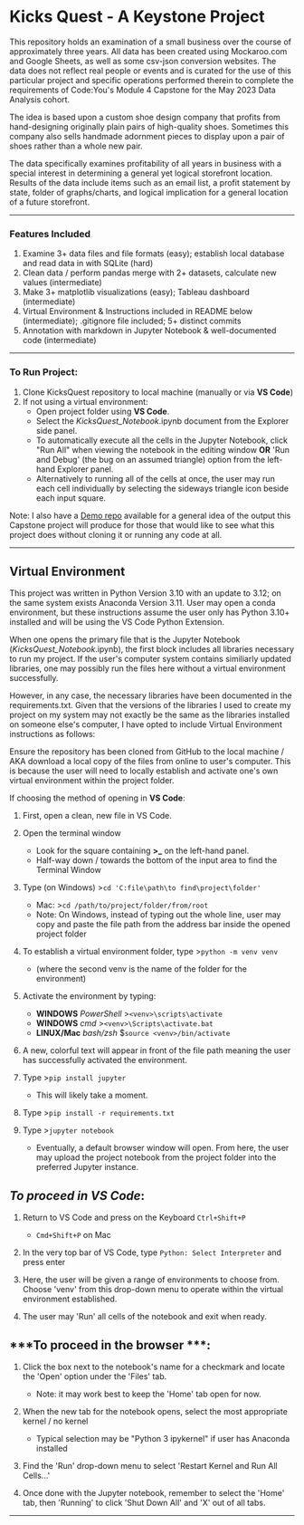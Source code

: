 # Kicks Quest - A Keystone Project

This repository holds an examination of a small business over the course of approximately three years. All data has been created using Mockaroo.com and Google Sheets, as well as some csv-json conversion websites. The data does not reflect real people or events and is curated for the use of this particular project and specific operations performed therein to complete the requirements of Code:You's Module 4 Capstone for the May 2023 Data Analysis cohort.  

The idea is based upon a custom shoe design company that profits from hand-designing originally plain pairs of high-quality shoes. Sometimes this company also sells handmade adornment pieces to display upon a pair of shoes rather than a whole new pair. 

The data specifically examines profitability of all years in business with a special interest in determining a general yet logical storefront location. Results of the data include items such as an email list, a profit statement by state, folder of graphs/charts, and logical implication for a general location of a future storefront.

--------------------------------------------------------------------------------------------------------------

### Features Included

1. Examine 3+ data files and file formats (easy);  establish local database and read data in with SQLite (hard)
2. Clean data / perform pandas merge with 2+ datasets, calculate new values (intermediate)
3. Make 3+ matplotlib visualizations (easy); Tableau dashboard (intermediate)
4. Virtual Environment & Instructions included in README below (intermediate); .gitignore file included; 5+ distinct commits
5. Annotation with markdown in Jupyter Notebook & well-documented code (intermediate)

--------------------------------------------------------------------------------------------------------------

### To Run Project:

1. Clone KicksQuest repository to local machine (manually or via  **VS Code**)
2. If not using a virtual environment:
    * Open project folder using **VS Code**.
    * Select the *KicksQuest_Notebook*.ipynb document from the Explorer side panel.
    * To automatically execute all the cells in the Jupyter Notebook, click "Run All" when viewing the notebook in the editing window **OR** 'Run and Debug' (the bug on an assumed triangle) option from the left-hand Explorer panel.
    * Alternatively to running all of the cells at once, the user may run each cell individually by selecting the sideways triangle icon beside each input square.

Note: I also have a [Demo repo](https://github.com/JodieMullins/CY-Demo) available for a general idea of the output this Capstone project will produce for those that would like to see what this project does without cloning it or running any code at all.


--------------------------------------------------------------------------------------------------------------

## Virtual Environment

This project was written in Python Version 3.10 with an update to 3.12; on the same system exists Anaconda Version 3.11. User may open a conda environment, but these instructions assume the user only has Python 3.10+ installed and will be using the VS Code Python Extension.

When one opens the primary file that is the Jupyter Notebook (*KicksQuest_Notebook*.ipynb), the first block includes all libraries necessary to run my project. If the user's computer system contains similiarly updated libraries, one may possibly run the files here without a virtual environment successfully. 

However, in any case, the necessary libraries have been documented in the requirements.txt. Given that the versions of the libraries I used to create my project on my system may not exactly be the same as the libraries installed on someone else's computer, I have opted to include Virtual Environment instructions as follows: 

Ensure the repository has been cloned from GitHub to the local machine / AKA download a local copy of the files from online to user's computer. This is because the user will need to locally establish and activate one's own virtual environment within the project folder.


If choosing the method of opening in **VS Code**:

1. First, open a clean, new file in VS Code.
2. Open the terminal window
    * Look for the square containing **>_** on the left-hand panel.
    * Half-way down / towards the bottom of the input area to find the Terminal Window

3. Type (on Windows) >`cd 'C:file\path\to find\project\folder'`
      * Mac: >`cd /path/to/project/folder/from/root`
      * Note: On Windows, instead of typing out the whole line, user may copy and paste the file path from the address bar inside the opened project folder

4. To establish a virtual environment folder, type >`python -m venv venv`
    * (where the second venv is the name of the folder for the environment)
5. Activate the environment by typing:
    * **WINDOWS** *PowerShell* >`<venv>\scripts\activate`
    * **WINDOWS** *cmd* >`<venv>\Scripts\activate.bat`
    * **LINUX/Mac** *bash/zsh* $`source <venv>/bin/activate`
6. A new, colorful text will appear in front of the file path meaning the user has successfully activated the environment. 

7. Type >`pip install jupyter`
     * This will likely take a moment.
8. Type >`pip install -r requirements.txt`
9. Type >`jupyter notebook`
    * Eventually, a default browser window will open. From here, the user may upload the project notebook from the project folder into the preferred Jupyter instance. 


***To proceed in VS Code***:
-------------------------------------------

1) Return to VS Code and press on the Keyboard `Ctrl+Shift+P`

    * `Cmd+Shift+P` on Mac 

2) In the very top bar of VS Code, type `Python: Select Interpreter` and press enter

3) Here, the user will be given a range of environments to choose from. Choose 'venv' from this drop-down menu to operate within the virtual environment established.

4) The user may 'Run' all cells of the notebook and exit when ready.


***To proceed in the browser ***: 
---------------------------------------------

1) Click the box next to the notebook's name for a checkmark and locate the 'Open' option under the 'Files' tab.
    
    * Note: it may work best to keep the 'Home' tab open for now.

2) When the new tab for the notebook opens, select the most appropriate kernel / no kernel 
    
    * Typical selection may be "Python 3 ipykernel" if user has Anaconda installed

3) Find the 'Run' drop-down menu to select 'Restart Kernel and Run All Cells...'

4) Once done with the Jupyter notebook, remember to select the 'Home' tab, then 'Running' to click 'Shut Down All' and 'X' out of all tabs.

--------------------------------------------
